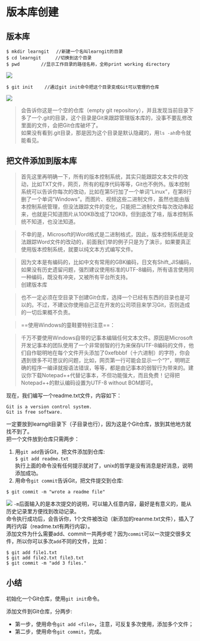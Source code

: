 # 版本库创建
## 版本库
```
$ mkdir learngit　 //新建一个名叫learngit的目录  
$ cd learngit  　　//切换到这个目录  
$ pwd   　　　//显示工作目录的路径名称，全称print working directory  　　
```
![](E:\pic\git2.JPG)
```
$ git init 　　//通过git init命令把这个目录变成Git可以管理的仓库
```
![](E:\pic\git1.jpg)
> 会告诉你这是一个空的仓库（empty git repository），并且发现当前目录下多了一个.git的目录，这个目录是Git来跟踪管理版本库的，没事不要乱修改里面的文件，会把Git仓库破坏了。  
如果没有看到.git目录，那是因为这个目录是默认隐藏的，用`ls -ah`命令就能看见。  

## 把文件添加到版本库  
> 首先这里再明确一下，所有的版本控制系统，其实只能跟踪文本文件的改动，比如TXT文件，网页，所有的程序代码等等，Git也不例外。版本控制系统可以告诉你每次的改动，比如在第5行加了一个单词“Linux”，在第8行删了一个单词“Windows”。而图片、视频这些二进制文件，虽然也能由版本控制系统管理，但没法跟踪文件的变化，只能把二进制文件每次改动串起来，也就是只知道图片从100KB改成了120KB，但到底改了啥，版本控制系统不知道，也没法知道。

> 不幸的是，Microsoft的Word格式是二进制格式，因此，版本控制系统是没法跟踪Word文件的改动的，前面我们举的例子只是为了演示，如果要真正使用版本控制系统，就要以纯文本方式编写文件。

> 因为文本是有编码的，比如中文有常用的GBK编码，日文有Shift_JIS编码，如果没有历史遗留问题，强烈建议使用标准的UTF-8编码，所有语言使用同一种编码，既没有冲突，又被所有平台所支持。  
创建版本库

 > 也不一定必须在空目录下创建Git仓库，选择一个已经有东西的目录也是可以的。不过，不建议你使用自己正在开发的公司项目来学习Git，否则造成的一切后果概不负责。



> ==使用Windows的童鞋要特别注意==：

> 千万不要使用Windows自带的记事本编辑任何文本文件。原因是Microsoft开发记事本的团队使用了一个非常弱智的行为来保存UTF-8编码的文件，他们自作聪明地在每个文件开头添加了0xefbbbf（十六进制）的字符，你会遇到很多不可思议的问题，比如，网页第一行可能会显示一个“?”，明明正确的程序一编译就报语法错误，等等，都是由记事本的弱智行为带来的。建议你下载Notepad++代替记事本，不但功能强大，而且免费！记得把Notepad++的默认编码设置为UTF-8 without BOM即可。  

现在，我们编写一个readme.txt文件，内容如下：  
```
Git is a version control system.
Git is free software.
```
一定要放到learngit目录下（子目录也行），因为这是个Git仓库，放到其他地方就找不到了。  
把一个文件放到仓库只需两步：
1. 用`git add`告诉Git，把文件添加到仓库:  
`$ git add readme.txt`  
执行上面的命令没有任何提示就对了，unix的哲学是没有消息是好消息，说明添加成功。
2. 用命令`git commit`告诉Git，把文件提交到仓库:  
```
$ git commit -m "wrote a readme file"
```
![](E:\pic\git3.JPG)
`-m`后面输入的是本次提交的说明，可以输入任意内容，最好是有意义的，能从历史记录里方便找到改动记录。  
命令执行成功后，会告诉你，1个文件被改动（新添加的reanme.txt文件），插入了两行内容（readme.txt有两行内容）。  
添加文件为什么需要add、commit一共两步呢？因为`commit`可以一次提交很多文件，所以你可以多次`add`不同的文件，比如：  
```
$ git add file1.txt
$ git add file2.txt file3.txt
$ git commit -m "add 3 files."
```
## 小结
初始化一个Git仓库，使用`git init`命令。  
  
添加文件到Git仓库，分两步:  
- 第一步，使用命令`git add <file>`，注意，可反复多次使用，添加多个文件；
- 第二步，使用命令`git commit`，完成。

